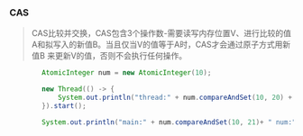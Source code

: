 ### CAS
> CAS比较并交换，CAS包含3个操作数-需要读写内存位置V、进行比较的值A和拟写入的新值B。当且仅当V的值等于A时，CAS才会通过原子方式用新值B
来更新V的值，否则不会执行任何操作。
```java
        AtomicInteger num = new AtomicInteger(10);

        new Thread(() -> {
            System.out.println("thread:" + num.compareAndSet(10, 20) + " num:" + num.get());
        }).start();

        System.out.println("main:" + num.compareAndSet(10, 21)+ " num:" + num.get());
```
